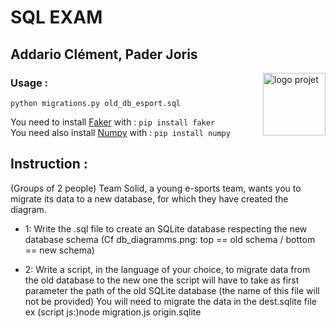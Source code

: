 # SQL EXAM

## Addario Clément, Pader Joris

<img align="right" height="100" src="https://brand.ynov.com/img/logos/projet_etudiant/ynov/prj_ynov.svg" alt="logo projet">




### Usage :
`python migrations.py old_db_esport.sql`

You need to install [Faker](https://faker.readthedocs.io/en/master/) with : `pip install faker`
<br>You need also install [Numpy](https://numpy.org) with : `pip install numpy`

## Instruction :

(Groups of 2 people) Team Solid, a young e-sports team, wants you to migrate its data to a new database, for which they have created the diagram.

 - 1: Write the .sql file to create an SQLite database respecting the new database schema (Cf db_diagramms.png: top == old schema / bottom == new schema)

 
 - 2: Write a script, in the language of your choice, to migrate data from the old database to the new one
the script will have to take as first parameter the path of the old SQLite database (the name of this file will not be provided)
You will need to migrate the data in the dest.sqlite file
ex (script js:)node migration.js origin.sqlite